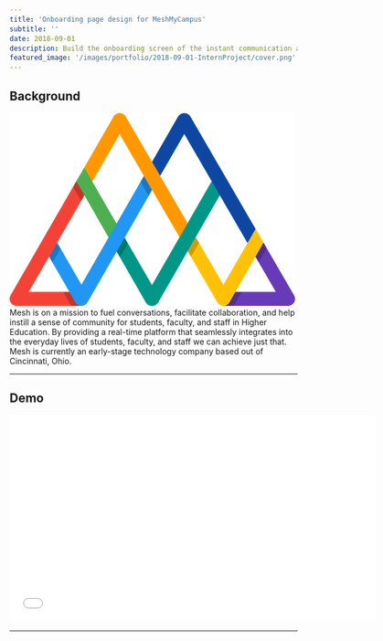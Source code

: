 ```yaml
---
title: 'Onboarding page design for MeshMyCampus'
subtitle: ''
date: 2018-09-01 
description: Build the onboarding screen of the instant communication application for startup company.
featured_image: '/images/portfolio/2018-09-01-InternProject/cover.png'
---
```




## Background

![](/images/portfolio/2018-09-01-InternProject/MeshLogo.png)
Mesh is on a mission to fuel conversations, facilitate collaboration, and help instill a sense of community for students, faculty, and staff in Higher Education. By providing a real-time platform that seamlessly integrates into the everyday lives of students, faculty, and staff we can achieve just that. Mesh is currently an early-stage technology company based out of Cincinnati, Ohio.

---

## Demo
<iframe src="//player.bilibili.com/player.html?aid=43040643&cid=75468572&page=1" width="640" height="360" frameborder="0" allowfullscreen></iframe>

---
